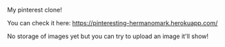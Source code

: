 My pinterest clone!

You can check it here: https://pinteresting-hermanomark.herokuapp.com/

No storage of images yet but you can try to upload an image it'll show!